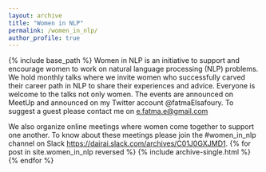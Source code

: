 ```yaml
---
layout: archive
title: "Women in NLP"
permalink: /women_in_nlp/
author_profile: true
---
```

{% include base_path %}
Women in NLP is an initiative to support and encourage women to work on natural language processing (NLP) problems. We hold monthly talks where we invite women who successfully carved their career path in NLP to share their experiences and advice. Everyone is welcome to the talks not only women. The events are announced on MeetUp and announced on my Twitter account @fatmaElsafoury. To suggest a guest please contact me on e.fatma.e@gmail.com

We also organize online meetings where women come together to support one another. To know about these meetings please join the #women_in_nlp channel on Slack https://dairai.slack.com/archives/C01J0GXJMD1.
{% for post in site.women_in_nlp reversed %}
{% include archive-single.html %}
{% endfor %}
